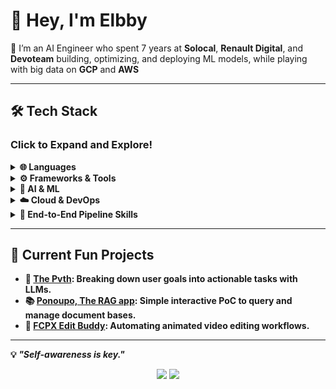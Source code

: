 # 👋 Hey, I'm Elbby  

🌟 I’m an AI Engineer who spent 7 years at **Solocal**, **Renault Digital**, and **Devoteam** building, optimizing, and deploying ML models, while playing with big data on **GCP** and **AWS**

---

## 🛠️ Tech Stack  

### Click to Expand and Explore!  

<details>
  <summary><b>🌐 Languages</b></summary>
  <p align="center">
    <img src="https://skillicons.dev/icons?i=python,mysql,typescript,bash,c,cpp" />
  </p>
  <br />
  <p>
    <ul>
      <li><b>Python</b> 🐍 (Pandas, NumPy, Scikit-learn, TensorFlow, Keras), <b>TypeScript</b> 🌐</li>
      <li><b>SQL</b>, <b>Bash</b>, <b>C/C++</b></li>
    <ul>
  </p>
</details>

<details>
  <summary><b>⚙️ Frameworks & Tools</b></summary>
  <p align="center">
    <img src="https://skillicons.dev/icons?i=fastapi,flask,nextjs,tailwindcss,git" />
  </p>
  <br />
  <p>
    <ul>
      <li><b>FastAPI</b> ⚡, <b>Flask</b>, <b>Next.js</b> 🚀, <b>TailwindCSS</b> 🎨, <b>Git<b/></li>
    </ul>
  </p>
</details>

<details>
  <summary><b>🤖 AI & ML</b></summary>
  <p align="center">
    <img src="https://skillicons.dev/icons?i=tensorflow" />
  </p>
  <br />
  <p>
    <ul>
      <li>Linear models, Tree-based models, CNNs, Bayesian Inference with MCMC</li>
      <li><b>NLP</b>, <b>LLMs</b>, and <b>Computer Vision</b> (Mask R-CNN) 🤖</li>
    </ul>
  </p>
</details>

<details>
  <summary><b>☁️ Cloud & DevOps</b></summary>
  <p align="center">
    <img src="https://skillicons.dev/icons?i=gcp,github,gitlab,docker,terraform,aws" />
  </p>
  <br />
  <p>
    <ul>
      <li><b>Google Cloud Platform</b> (App Engine, Vertex AI, BigQuery, PubSub, Dataflow, Cloud Run)<br /></li>
      <li><b>Docker</b> 🐳, <b>Airflow</b>, <b>GitLab/GitHub CI</b>, <b>CloudBuild</b>, <b>Terraform</b></li>
  </p>
</details>

<details>
  <summary><b>🔗 End-to-End Pipeline Skills</b></summary>
  <p>
    <ul>
      <li>Pipeline development, Data validation, CI/CD integration</li>
    <ul/>
  </p>
</details>

---

## 🎯 Current Fun Projects  

- **🌟 [The Pvth](https://github.com/bybysker/thepvth)**: Breaking down user goals into actionable tasks with LLMs.  
- **📚 [Ponoupo, The RAG app](https://github.com/bybysker/PONOUPO)**: Simple interactive PoC to query and manage document bases.  
- **🎥 [FCPX Edit Buddy](https://github.com/bybysker/fcpx-edit-buddy)**: Automating animated video editing workflows.  

---

💡 *"Self-awareness is key."*  

<p align="center">
  <a href="https://github.com/bybysker" target="_blank"><img src="https://img.shields.io/github/followers/bybysker?style=social" /></a>
  <a href="https://www.youtube.com/@Bybysker" target="_blank"><img src="https://img.shields.io/youtube/channel/views/Bybysker?style=social" /></a>
</p>
